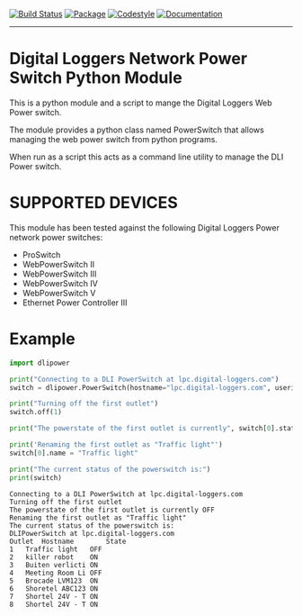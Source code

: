 [![Build Status](https://cd.screwdriver.cd/pipelines/5669/badge?nocache=true)](https://cd.screwdriver.cd/pipelines/5669)
[![Package](https://img.shields.io/badge/package-pypi-blue.svg)](https://pypi.org/project/dlipower/)
[![Codestyle](https://img.shields.io/badge/code%20style-pep8-blue.svg)](https://www.python.org/dev/peps/pep-0008/)
[![Documentation](https://readthedocs.org/projects/dlipower/badge/?version=latest)](http://dlipower.readthedocs.org/en/latest/)

---

# Digital Loggers Network Power Switch Python Module

This is a python module and a script to mange the
Digital Loggers Web Power switch.

The module provides a python class named
PowerSwitch that allows managing the web power
switch from python programs.

When run as a script this acts as a command
line utility to manage the DLI Power switch.

# SUPPORTED DEVICES
This module has been tested against the following
Digital Loggers Power network power switches:

* ProSwitch
* WebPowerSwitch II
* WebPowerSwitch III
* WebPowerSwitch IV
* WebPowerSwitch V
* Ethernet Power Controller III


# Example

```python
import dlipower

print("Connecting to a DLI PowerSwitch at lpc.digital-loggers.com")
switch = dlipower.PowerSwitch(hostname="lpc.digital-loggers.com", userid="admin")

print("Turning off the first outlet")
switch.off(1)

print("The powerstate of the first outlet is currently", switch[0].state)

print('Renaming the first outlet as "Traffic light"')
switch[0].name = "Traffic light"

print("The current status of the powerswitch is:")
print(switch)
```

```console
Connecting to a DLI PowerSwitch at lpc.digital-loggers.com
Turning off the first outlet
The powerstate of the first outlet is currently OFF
Renaming the first outlet as "Traffic light"
The current status of the powerswitch is:
DLIPowerSwitch at lpc.digital-loggers.com
Outlet	Hostname       	State
1	Traffic light  	OFF
2	killer robot   	ON
3	Buiten verlicti	ON
4	Meeting Room Li	OFF
5	Brocade LVM123 	ON
6	Shoretel ABC123	ON
7	Shortel 24V - T	ON
8	Shortel 24V - T	ON
```
